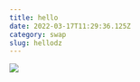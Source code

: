 ```yaml
---
title: hello
date: 2022-03-17T11:29:36.125Z
category: swap
slug: hellodz
---
```

![](/assets/icon.png)